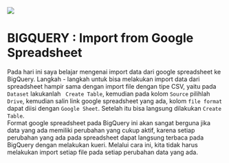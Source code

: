 <img src="https://cloudonair.withgoogle.com/api/assets?path=/gs/gweb-gc-gather-production.appspot.com/files/AAANsUkbI2YbsqU6Bp1LcvnTIWxmAq6YqKBMPAvzRKafVXz5e-Hos1u6U93-GznMChWoAxrPPcUsBMmBk23BZr0mS2M.1Kj-bx3ECiOPV4Jg">

# BIGQUERY : Import from Google Spreadsheet<br>

Pada hari ini saya belajar mengenai import data dari google spreadsheet ke BigQuery. Langkah - langkah untuk bisa melakukan import data dari spreadsheet hampir sama dengan import file dengan tipe CSV, yaitu pada ``` Dataset ``` lakukanlah ``` Create Table```, kemudian pada kolom ``` Source ``` pilihlah ``` Drive ```, kemudian salin link google spreadsheet yang ada, kolom ``` file format ``` dapat diisi dengan ```Google Sheet```. Setelah itu bisa langsung dilakukan ```Create Table```. <br>
Format google spreadsheet pada BigQuery ini akan sangat berguna jika data yang ada memiliki perubahan yang cukup aktif, karena setiap perubahan yang ada pada spreadsheet dapat langsung terbaca pada BigQuery dengan melakukan kueri. Melalui cara ini, kita tidak harus melakukan import setiap file pada setiap perubahan data yang ada.